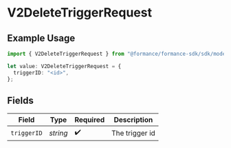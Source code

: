 # V2DeleteTriggerRequest

## Example Usage

```typescript
import { V2DeleteTriggerRequest } from "@formance/formance-sdk/sdk/models/operations";

let value: V2DeleteTriggerRequest = {
  triggerID: "<id>",
};
```

## Fields

| Field              | Type               | Required           | Description        |
| ------------------ | ------------------ | ------------------ | ------------------ |
| `triggerID`        | *string*           | :heavy_check_mark: | The trigger id     |